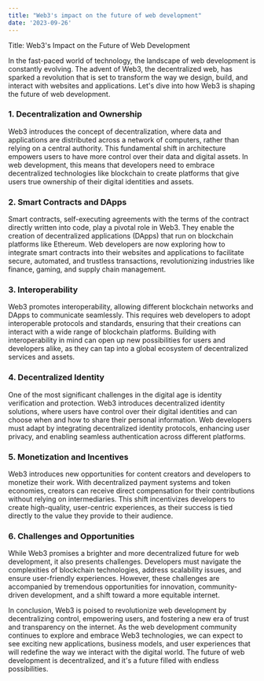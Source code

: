 ```yaml
---
title: "Web3's impact on the future of web development"
date: '2023-09-26'
---
```


Title: Web3's Impact on the Future of Web Development

In the fast-paced world of technology, the landscape of web development is constantly evolving. The advent of Web3, the decentralized web, has sparked a revolution that is set to transform the way we design, build, and interact with websites and applications. Let's dive into how Web3 is shaping the future of web development.

### **1. Decentralization and Ownership**

Web3 introduces the concept of decentralization, where data and applications are distributed across a network of computers, rather than relying on a central authority. This fundamental shift in architecture empowers users to have more control over their data and digital assets. In web development, this means that developers need to embrace decentralized technologies like blockchain to create platforms that give users true ownership of their digital identities and assets.

### **2. Smart Contracts and DApps**

Smart contracts, self-executing agreements with the terms of the contract directly written into code, play a pivotal role in Web3. They enable the creation of decentralized applications (DApps) that run on blockchain platforms like Ethereum. Web developers are now exploring how to integrate smart contracts into their websites and applications to facilitate secure, automated, and trustless transactions, revolutionizing industries like finance, gaming, and supply chain management.

### **3. Interoperability**

Web3 promotes interoperability, allowing different blockchain networks and DApps to communicate seamlessly. This requires web developers to adopt interoperable protocols and standards, ensuring that their creations can interact with a wide range of blockchain platforms. Building with interoperability in mind can open up new possibilities for users and developers alike, as they can tap into a global ecosystem of decentralized services and assets.

### **4. Decentralized Identity**

One of the most significant challenges in the digital age is identity verification and protection. Web3 introduces decentralized identity solutions, where users have control over their digital identities and can choose when and how to share their personal information. Web developers must adapt by integrating decentralized identity protocols, enhancing user privacy, and enabling seamless authentication across different platforms.

### **5. Monetization and Incentives**

Web3 introduces new opportunities for content creators and developers to monetize their work. With decentralized payment systems and token economies, creators can receive direct compensation for their contributions without relying on intermediaries. This shift incentivizes developers to create high-quality, user-centric experiences, as their success is tied directly to the value they provide to their audience.

### **6. Challenges and Opportunities**

While Web3 promises a brighter and more decentralized future for web development, it also presents challenges. Developers must navigate the complexities of blockchain technologies, address scalability issues, and ensure user-friendly experiences. However, these challenges are accompanied by tremendous opportunities for innovation, community-driven development, and a shift toward a more equitable internet.

In conclusion, Web3 is poised to revolutionize web development by decentralizing control, empowering users, and fostering a new era of trust and transparency on the internet. As the web development community continues to explore and embrace Web3 technologies, we can expect to see exciting new applications, business models, and user experiences that will redefine the way we interact with the digital world. The future of web development is decentralized, and it's a future filled with endless possibilities.